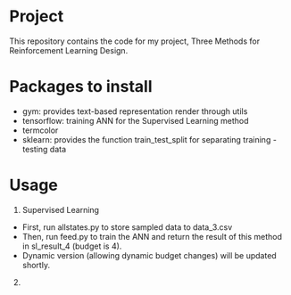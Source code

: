 # Project

This repository contains the code for my project, Three Methods for Reinforcement Learning Design.

# Packages to install
- gym: provides text-based representation render through utils
- tensorflow: training ANN for the Supervised Learning method
- termcolor
- sklearn: provides the function train_test_split for separating training - testing data

# Usage
1. Supervised Learning
- First, run allstates.py to store sampled data to data_3.csv
- Then, run feed.py to train the ANN and return the result of this method in sl_result_4 (budget is 4).
- Dynamic version (allowing dynamic budget changes) will be updated shortly.

2. 
